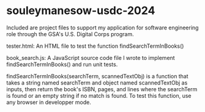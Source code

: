 # souleymanesow-usdc-2024

Included are project files to support my application for software engineering role through the GSA's U.S. Digital Corps program.

tester.html: An HTML file to test the function findSearchTermInBooks()

book_search.js: A JavaScript source code file I wrote to implement findSearchTermInBooks() and run unit tests.

findSearchTermInBooks(searchTerm, scannedTextObj) is a function that takes a string named searchTerm
and object named scannedTextObj as inputs, then return the book's ISBN, pages, and lines where the searchTerm 
is found or an empty string if no match is found.
To test this function, use any browser in developper mode.
